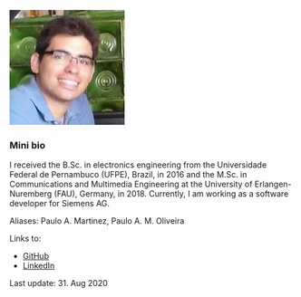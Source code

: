 ![Personal photo](photo.png)

### Mini bio

I received the B.Sc. in electronics engineering from the Universidade Federal de Pernambuco (UFPE), Brazil, in 2016
and the M.Sc. in Communications and Multimedia Engineering at the University of Erlangen-Nuremberg (FAU), Germany, in 2018. 
Currently, I am working as a software developer for Siemens AG.

Aliases: Paulo A. Martinez, Paulo A. M. Oliveira

Links to:
- [GitHub](https://github.com/pauloacmartinez)
- [LinkedIn](https://www.linkedin.com/in/paulo-martinez/)

Last update: 31. Aug 2020
